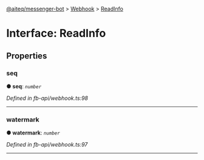[@aiteq/messenger-bot](../README.md) > [Webhook](../modules/webhook.md) > [ReadInfo](../interfaces/webhook.readinfo.md)



# Interface: ReadInfo


## Properties
<a id="seq"></a>

###  seq

**●  seq**:  *`number`* 

*Defined in fb-api/webhook.ts:98*





___

<a id="watermark"></a>

###  watermark

**●  watermark**:  *`number`* 

*Defined in fb-api/webhook.ts:97*





___


